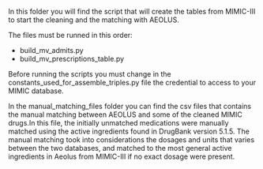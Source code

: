 In this folder you will find the script that will create the tables from MIMIC-III to start the cleaning and the matching with AEOLUS.

The files must be runned in this order:
- build_mv_admits.py
- build_mv_prescriptions_table.py

Before running the scripts you must change in the constants_used_for_assemble_triples.py file the credential to access to your MIMIC database.

In the manual_matching_files folder you can find the csv files that contains the manual matching between AEOLUS and some of the cleaned MIMIC drugs.In this file, the initially unmatched medications were manually matched using the active ingredients found in DrugBank version 5.1.5. The manual matching took into considerations the dosages and units that varies between the two databases, and matched to the most general active ingredients in Aeolus from MIMIC-III if no exact dosage were present. 


